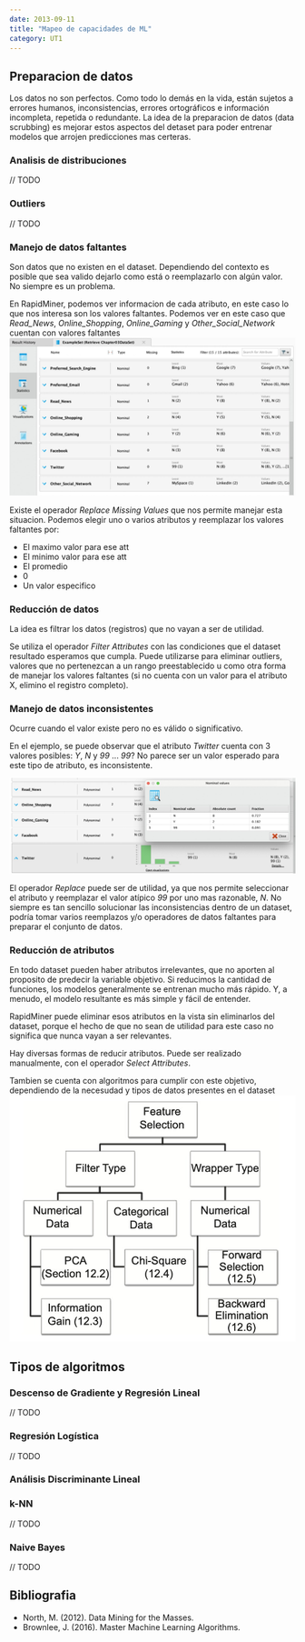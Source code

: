 ```yaml
---
date: 2013-09-11
title: "Mapeo de capacidades de ML"
category: UT1
---
```



## Preparacion de datos
Los datos no son perfectos. Como todo lo demás en la vida, están sujetos a errores humanos, inconsistencias, errores ortográficos e información incompleta, repetida o redundante.
La idea de la preparacion de datos (data scrubbing) es mejorar estos aspectos del detaset para poder entrenar modelos que arrojen predicciones mas certeras.

### Analisis de distribuciones
// TODO

### Outliers
// TODO

### Manejo de datos faltantes
Son datos que no existen en el dataset. Dependiendo del contexto es posible que sea valido dejarlo como está o reemplazarlo con algún valor. No siempre es un problema.

En RapidMiner, podemos ver informacion de cada atributo, en este caso lo que nos interesa son los valores faltantes. Podemos ver en este caso que *Read_News*, *Online_Shopping*, *Online_Gaming* y *Other_Social_Network* cuentan con valores faltantes
![](../../../../static/UT1/statistics.jpeg)

Existe el operador *Replace Missing Values* que nos permite manejar esta situacion. Podemos elegir uno o varios atributos y reemplazar los valores faltantes por:
- El maximo valor para ese att
- El minimo valor para ese att
- El promedio
- 0
- Un valor especifico

### Reducción de datos 
La idea es filtrar los datos (registros) que no vayan a ser de utilidad.

Se utiliza el operador *Filter Attributes* con las condiciones que el dataset resultado esperamos que cumpla. Puede utilizarse para eliminar outliers, valores que no pertenezcan a un rango preestablecido u como otra forma de manejar los valores faltantes (si no cuenta con un valor para el atributo X, elimino el registro completo).

### Manejo de datos inconsistentes

Ocurre cuando el valor existe pero no es válido o significativo.

En el ejemplo, se puede observar que el atributo *Twitter* cuenta con 3 valores posibles: *Y*, *N* y *99* ... *99*?
No parece ser un valor esperado para este tipo de atributo, es inconsistente.

![](../../../../static/UT1/inconsistent.jpeg)

El operador *Replace* puede ser de utilidad, ya que nos permite seleccionar el atributo y reemplazar el valor atípico *99* por uno mas razonable, *N*.
No siempre es tan sencillo solucionar las inconsistencias dentro de un dataset, podría tomar varios reemplazos y/o operadores de datos faltantes para preparar el conjunto de datos.

### Reducción de atributos

En todo dataset pueden haber atributos irrelevantes, que no aporten al proposito de predecir la variable objetivo. Si reducimos la cantidad de funciones, los modelos generalmente se entrenan mucho más rápido. Y, a menudo, el modelo resultante es más simple y fácil de entender.

RapidMiner puede eliminar esos atributos en la vista sin eliminarlos del dataset, porque el hecho de que no sean de utilidad para este caso no significa que nunca vayan a ser relevantes.

Hay diversas formas de reducir atributos. Puede ser realizado manualmente, con el operador *Select Attributes*.

Tambien se cuenta con algoritmos para cumplir con este objetivo, dependiendo de la necesudad y tipos de datos presentes en el dataset
![](../../../../static/UT1/featureSelection.jpeg)

## Tipos de algoritmos

### Descenso de Gradiente y Regresión Lineal
// TODO

### Regresión Logística
// TODO

### Análisis Discriminante Lineal

### k-NN
// TODO

### Naive Bayes
// TODO


## Bibliografia

- North, M. (2012). Data Mining for the Masses.
- Brownlee, J. (2016). Master Machine Learning Algorithms.